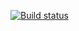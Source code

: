 [![Build status](https://ci.appveyor.com/api/projects/status/h767arh64228tbo0/branch/main?svg=true)](https://ci.appveyor.com/project/DmitriyRyazantsev/bdd/branch/main)
